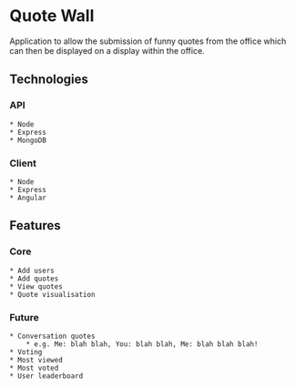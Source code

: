 # Quote Wall

Application to allow the submission of funny quotes from the office which can then be displayed on a display within the office.

## Technologies

### API

	* Node
	* Express
	* MongoDB

### Client

	* Node
	* Express
	* Angular

## Features

### Core

 	* Add users
 	* Add quotes
 	* View quotes
 	* Quote visualisation

### Future
	
	* Conversation quotes
		* e.g. Me: blah blah, You: blah blah, Me: blah blah blah!
	* Voting
	* Most viewed
	* Most voted
	* User leaderboard
